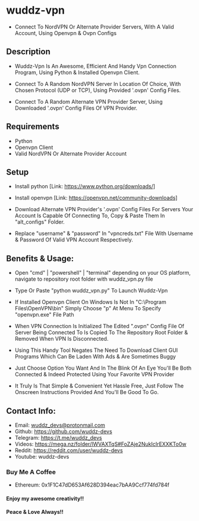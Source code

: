 # wuddz-vpn 
- Connect To NordVPN Or Alternate Provider Servers, With A Valid Account, Using Openvpn & Ovpn Configs


## Description
- Wuddz-Vpn Is An Awesome, Efficient And Handy Vpn Connection Program, Using Python & Installed Openvpn Client.

- Connect To A Random NordVPN Server In Location Of Choice, With Chosen Protocol (UDP or TCP), Using Provided '.ovpn' Config Files.
 
- Connect To A Random Alternate VPN Provider Server, Using Downloaded '.ovpn' Config Files Of VPN Provider.


## Requirements
- Python
- Openvpn Client
- Valid NordVPN Or Alternate Provider Account


## Setup
- Install python  [Link: https://www.python.org/downloads/]

- Install openvpn  [Link: https://openvpn.net/community-downloads]

- Download Alternate VPN Provider's '.ovpn' Config Files For Servers Your Account Is Capable Of Connecting To, Copy & Paste Them In "alt_configs" Folder.

- Replace "username" & "password" In "vpncreds.txt" File With Username & Password Of Valid VPN Account Respectively.


## Benefits & Usage:
- Open "cmd" | "powershell" | "terminal" depending on your OS platform, navigate to repository root folder with wuddz_vpn.py file

- Type Or Paste "python wuddz_vpn.py" To Launch Wuddz-Vpn

- If Installed Openvpn Client On Windows Is Not In "C:\Program Files\OpenVPN\bin" Simply Choose "p" At Menu To Specify "openvpn.exe" File Path

- When VPN Connection Is Initialized The Edited ".ovpn" Config File Of Server Being Connected To Is Copied To The Repository Root Folder & Removed When VPN Is Disconnected.

- Using This Handy Tool Negates The Need To Download Client GUI Programs Which Can Be Laden With Ads & Are Sometimes Buggy

- Just Choose Option You Want And In The Blink Of An Eye You'll Be Both Connected & Indeed Protected Using Your Favorite VPN Provider

- It Truly Is That Simple & Convenient Yet Hassle Free, Just Follow The Onscreen Instructions Provided And You'll Be Good To Go.


## Contact Info:
- Email:     wuddz_devs@protonmail.com
- Github:    https://github.com/wuddz-devs
- Telegram:  https://t.me/wuddz_devs
- Videos:    https://mega.nz/folder/IWVAXTqS#FoZAje2NukIcIrEXXKTo0w
- Reddit:    https://reddit.com/user/wuddz-devs
- Youtube:   wuddz-devs


### Buy Me A Coffee
- Ethereum: 0x1F1C47dD653Af628D394eac7bAA9Ccf774fd784f


#### Enjoy my awesome creativity!!
#### Peace & Love Always!!
